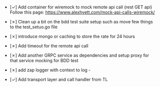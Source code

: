 - [&check;] Add container for wiremock to mock remote api call (rest GET api)
    Follow this page: https://www.alexhyett.com/mock-api-calls-wiremock/

- [&cross;] Clean up a bit on the bdd test suite setup such as move few things to the test_setuo.go file
- [&cross;] introduce mongo or caching to store the rate for 24 hours
- [&cross;] Add timeout for the remote api call
- [&cross;] Add another GRPC service as dependencies and setup proxy for that service mocking for BDD test
- [&cross;] add zap logger with context to log - 
- [&check;] Add transport layer and call handler from TL
